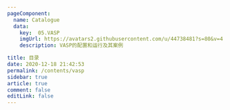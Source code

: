 ```yaml
---
pageComponent: 
  name: Catalogue 
  data: 
    key:  05.VASP
    imgUrl: https://avatars2.githubusercontent.com/u/44738481?s=80&v=4
    description: VASP的配置和运行及其案例

title: 目录
date: 2020-12-18 21:42:53 
permalink: /contents/vasp
sidebar: true
article: true
comment: false 
editLink: false 
---
```

